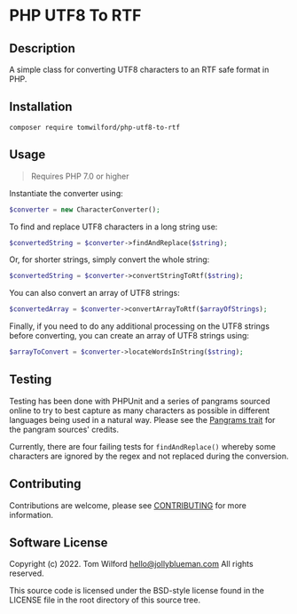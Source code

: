 # PHP UTF8 To RTF
## Description
A simple class for converting UTF8 characters to an RTF safe format in PHP.

## Installation
`composer require tomwilford/php-utf8-to-rtf`
   
## Usage
> Requires PHP 7.0 or higher

Instantiate the converter using:

```php
$converter = new CharacterConverter();
```

To find and replace UTF8 characters in a long string use:

```php
$convertedString = $converter->findAndReplace($string);
```

Or, for shorter strings, simply convert the whole string:

```php
$convertedString = $converter->convertStringToRtf($string);
```

You can also convert an array of UTF8 strings:

```php
$convertedArray = $converter->convertArrayToRtf($arrayOfStrings);
```

Finally, if you need to do any additional processing on the UTF8 strings before converting, 
you can create an array of UTF8 strings using:
```php
$arrayToConvert = $converter->locateWordsInString($string);
```

## Testing
Testing has been done with PHPUnit and a series of pangrams sourced online to try to best capture
as many characters as possible in different languages being used in a natural way. Please see the 
[Pangrams trait](tests/Resources/Pangrams.php) for the pangram sources' credits.

Currently, there are four failing tests for `findAndReplace()` whereby some characters are ignored by the 
regex and not replaced during the conversion.

## Contributing
Contributions are welcome, please see [CONTRIBUTING](CONTRIBUTING.md) for more information.

## Software License 
Copyright (c) 2022. Tom Wilford <hello@jollyblueman.com>
All rights reserved.

This source code is licensed under the BSD-style license found in the
LICENSE file in the root directory of this source tree.

